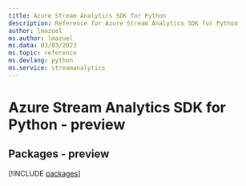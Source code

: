 ```yaml
---
title: Azure Stream Analytics SDK for Python
description: Reference for Azure Stream Analytics SDK for Python
author: lmazuel
ms.author: lmazuel
ms.data: 03/03/2023
ms.topic: reference
ms.devlang: python
ms.service: streamanalytics
---
```

# Azure Stream Analytics SDK for Python - preview
## Packages - preview
[!INCLUDE [packages](stream-analytics-index.md)]